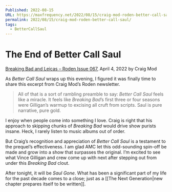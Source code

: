 ```yaml
---
Published: 2022-08-15
URL: https://maxfrequency.net/2022/08/15/craig-mod-roden-better-call-saul/
permalink: 2022/08/15/craig-mod-roden-better-call-saul/
tags:
  - BetterCallSaul
---
```

# The End of Better Call Saul

[Breaking Bad and Leicas – Roden Issue 067](https://craigmod.com/roden/067/), April 4, 2022 by Craig Mod

As *Better Call Saul* wraps up this evening, I figured it was finally time to share this excerpt from Craig Mod’s Roden newsletter.

> All of that is a sort of rambling preamble to say: *Better Call Saul* feels like a miracle. It feels like *Breaking Bad*’s first three or four seasons were Gilligan’s warmup to excising all cruft from scripts. Saul is pure narrative, pure gold.

I enjoy when people come into something I love. Craig is right that his approach to skipping chunks of *Breaking Bad* would drive show purists insane. Heck, I rarely listen to music albums out of order.

But Craig’s recognition and appreciation of *Better Call Saul* is a testament to the prequel’s effectiveness. I am glad AMC let this odd-sounding spin-off be made and grow into a show that surpasses the original. I’m excited to see what Vince Gilligan and crew come up with next after stepping out from under this *Breaking Bad* clout.

After tonight, it will be *Saul Gone*. What has been a significant part of my life for the past decade comes to a close; just as a [[The Next Generation|new chapter prepares itself to be written]].